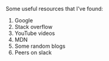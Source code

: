 Some useful resources that I've found:
1. Google
2. Stack overflow
3. YouTube videos
4. MDN
5. Some random blogs
6. Peers on slack
